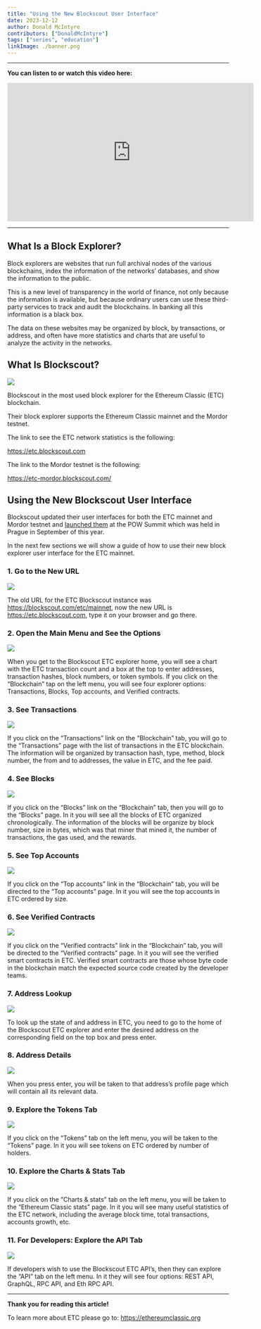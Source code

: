 ```yaml
---
title: "Using the New Blockscout User Interface"
date: 2023-12-12
author: Donald McIntyre
contributors: ["DonaldMcIntyre"]
tags: ["series", "education"]
linkImage: ./banner.png
---
```


---
**You can listen to or watch this video here:**

<iframe width="560" height="315" src="https://www.youtube.com/embed/rqftsYWh87s?si=Kw10FpaZYgOBzX7_" title="YouTube video player" frameborder="0" allow="accelerometer; autoplay; clipboard-write; encrypted-media; gyroscope; picture-in-picture; web-share" allowfullscreen></iframe>

---

## What Is a Block Explorer?

Block explorers are websites that run full archival nodes of the various blockchains, index the information of the networks’ databases, and show the information to the public.

This is a new level of transparency in the world of finance, not only because the information is available, but because ordinary users can use these third-party services to track and audit the blockchains. In banking all this information is a black box.

The data on these websites may be organized by block, by transactions, or address, and often have more statistics and charts that are useful to analyze the activity in the networks.

## What Is Blockscout?

![](banner.png)

Blockscout in the most used block explorer for the Ethereum Classic (ETC) blockchain.

Their block explorer supports the Ethereum Classic mainnet and the Mordor testnet.

The link to see the ETC network statistics is the following:

https://etc.blockscout.com

The link to the Mordor testnet is the following:

https://etc-mordor.blockscout.com/

## Using the New Blockscout User Interface

Blockscout updated their user interfaces for both the ETC mainnet and Mordor testnet and [launched them](https://youtu.be/azpngtXYces) at the POW Summit which was held in Prague in September of this year.

In the next few sections we will show a guide of how to use their new block explorer user interface for the ETC mainnet. 

### 1. Go to the New URL

![](./1.png)

The old URL for the ETC Blockscout instance was https://blockscout.com/etc/mainnet, now the new URL is https://etc.blockscout.com, type it on your browser and go there.

### 2. Open the Main Menu and See the Options

![](./2.png)

When you get to the Blockscout ETC explorer home, you will see a chart with the ETC transaction count and a box at the top to enter addresses, transaction hashes, block numbers, or token symbols. If you click on the “Blockchain” tap on the left menu, you will see four explorer options: Transactions, Blocks, Top accounts, and Verified contracts.

### 3. See Transactions

![](./3.png)

If you click on the “Transactions” link on the “Blockchain” tab, you will go to the “Transactions” page with the list of transactions in the ETC blockchain. The information will be organized by transaction hash, type, method, block number, the from and to addresses, the value in ETC, and the fee paid.

### 4. See Blocks

![](./4.png)

If you click on the “Blocks” link on the “Blockchain” tab, then you will go to the “Blocks” page. In it you will see all the blocks of ETC organized chronologically. The information of the blocks will be organize by block number, size in bytes, which was that miner that mined it, the number of transactions, the gas used, and the rewards.

### 5. See Top Accounts

![](./5.png)

If you click on the “Top accounts” link in the “Blockchain” tab, you will be directed to the “Top accounts” page. In it you will see the top accounts in ETC ordered by size. 

### 6. See Verified Contracts

![](./6.png)

If you click on the “Verified contracts” link in the “Blockchain” tab, you will be directed to the “Verified contracts” page. In it you will see the verified smart contracts in ETC. Verified smart contracts are those whose byte code in the blockchain match the expected source code created by the developer teams.

### 7. Address Lookup

![](./7.png)

To look up the state of and address in ETC, you need to go to the home of the Blockscout ETC explorer and enter the desired address on the corresponding field on the top box and press enter.

### 8. Address Details

![](./8.png)

When you press enter, you will be taken to that address’s profile page which will contain all its relevant data.

### 9. Explore the Tokens Tab

![](./9.png)

If you click on the “Tokens” tab on the left menu, you will be taken to the “Tokens” page. In it you will see tokens on ETC ordered by number of holders. 

### 10. Explore the Charts & Stats Tab 

![](./10.png)

If you click on the “Charts & stats” tab on the left menu, you will be taken to the “Ethereum Classic stats” page. In it you will see many useful statistics of the ETC network, including the average block time, total transactions, accounts growth, etc.

### 11. For Developers: Explore the API Tab

![](./11.png)

If developers wish to use the Blockscout ETC API’s, then they can explore the “API” tab on the left menu. In it they will see four options: REST API, GraphQL, RPC API, and Eth RPC API.

---

**Thank you for reading this article!**

To learn more about ETC please go to: https://ethereumclassic.org
